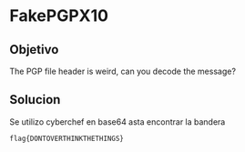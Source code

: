 # FakePGPX10

## Objetivo
The PGP file header is weird, can you decode the message?

## Solucion
Se utilizo cyberchef en base64 asta encontrar la bandera

```bandera
flag{DONTOVERTHINKTHETHINGS}
```